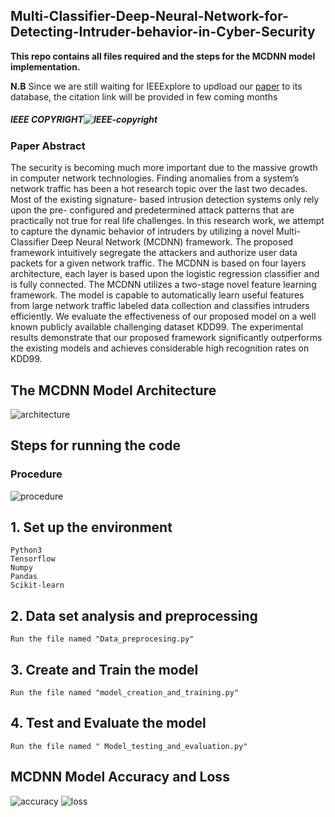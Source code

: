 ## Multi-Classifier-Deep-Neural-Network-for-Detecting-Intruder-behavior-in-Cyber-Security

**This repo contains all files required and the steps for the MCDNN  model implementation.**

**N.B**  Since we are still waiting for IEEExplore to updload our [paper](https://github.com/Desire100/Multi-Classifier-Deep-Neural-Network-for-Detecting-Intruder-behavior-in-Cyber-Security-/blob/master/Paper.pdf) to its database, the citation link will be provided in few coming months
##### IEEE COPYRIGHT![IEEE-copyright](https://user-images.githubusercontent.com/35916017/72922985-0ca25300-3d89-11ea-8c81-c5b9e85fa7d8.png) 


### Paper Abstract


The security is becoming much more important due
to the massive growth in computer network technologies. Finding
anomalies from a system’s network traffic has been a hot research
topic over the last two decades. Most of the existing signature-
based intrusion detection systems only rely upon the pre-
configured and predetermined attack patterns that are practically
not true for real life challenges. In this research work, we attempt
to capture the dynamic behavior of intruders by utilizing a novel
Multi-Classifier Deep Neural Network (MCDNN) framework.
The proposed framework intuitively segregate the attackers and
authorize user data packets for a given network traffic. The
MCDNN is based on four layers architecture, each layer is based
upon the logistic regression classifier and is fully connected. The
MCDNN utilizes a two-stage novel feature learning framework.
The model is capable to automatically learn useful features
from large network traffic labeled data collection and classifies
intruders efficiently. We evaluate the effectiveness of our proposed
model on a well known publicly available challenging dataset
KDD99. The experimental results demonstrate that our proposed
framework significantly outperforms the existing models and
achieves considerable high recognition rates on KDD99.

## The MCDNN Model Architecture
![architecture](https://user-images.githubusercontent.com/35916017/72090710-8bd76600-3349-11ea-985f-c28075c59f60.png)

## Steps for running the code

### Procedure
![procedure](https://user-images.githubusercontent.com/35916017/72092201-cee70880-334c-11ea-8cd2-f9010958e122.png)

## 1. Set up the environment

    Python3
    Tensorflow
    Numpy
    Pandas
    Scikit-learn

## 2. Data set analysis and preprocessing
    Run the file named "Data_preprocesing.py"
## 3. Create and Train the model
    Run the file named "model_creation_and_training.py"
## 4. Test and Evaluate the model
    Run the file named " Model_testing_and_evaluation.py"  
    
## MCDNN Model Accuracy and Loss
![accuracy](https://user-images.githubusercontent.com/35916017/72091249-af4ee080-334a-11ea-82d8-416c711304dd.png) ![loss](https://user-images.githubusercontent.com/35916017/72091295-cbeb1880-334a-11ea-89ac-b2fd292b3237.png)






